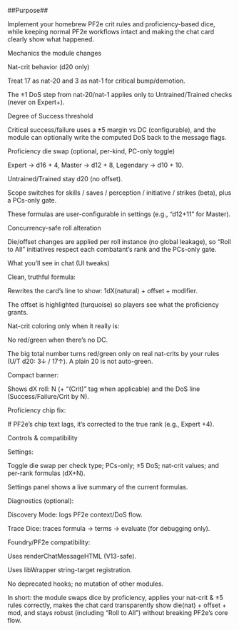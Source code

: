 ##Purpose##



Implement your homebrew PF2e crit rules and proficiency-based dice, while keeping normal PF2e workflows intact and making the chat card clearly show what happened.



Mechanics the module changes



Nat-crit behavior (d20 only)



Treat 17 as nat-20 and 3 as nat-1 for critical bump/demotion.



The ±1 DoS step from nat-20/nat-1 applies only to Untrained/Trained checks (never on Expert+).



Degree of Success threshold



Critical success/failure uses a ±5 margin vs DC (configurable), and the module can optionally write the computed DoS back to the message flags.



Proficiency die swap (optional, per-kind, PC-only toggle)



Expert → d16 + 4, Master → d12 + 8, Legendary → d10 + 10.



Untrained/Trained stay d20 (no offset).



Scope switches for skills / saves / perception / initiative / strikes (beta), plus a PCs-only gate.



These formulas are user-configurable in settings (e.g., “d12+11” for Master).



Concurrency-safe roll alteration



Die/offset changes are applied per roll instance (no global leakage), so “Roll to All” initiatives respect each combatant’s rank and the PCs-only gate.



What you’ll see in chat (UI tweaks)



Clean, truthful formula:



Rewrites the card’s line to show: 1dX(natural) + offset + modifier.



The offset is highlighted (turquoise) so players see what the proficiency grants.



Nat-crit coloring only when it really is:



No red/green when there’s no DC.



The big total number turns red/green only on real nat-crits by your rules (U/T d20: 3↓ / 17↑). A plain 20 is not auto-green.



Compact banner:



Shows dX roll: N (+ “(Crit)” tag when applicable) and the DoS line (Success/Failure/Crit by N).



Proficiency chip fix:



If PF2e’s chip text lags, it’s corrected to the true rank (e.g., Expert +4).



Controls \& compatibility



Settings:



Toggle die swap per check type; PCs-only; ±5 DoS; nat-crit values; and per-rank formulas (dX+N).



Settings panel shows a live summary of the current formulas.



Diagnostics (optional):



Discovery Mode: logs PF2e context/DoS flow.



Trace Dice: traces formula → terms → evaluate (for debugging only).



Foundry/PF2e compatibility:



Uses renderChatMessageHTML (V13-safe).



Uses libWrapper string-target registration.



No deprecated hooks; no mutation of other modules.



In short: the module swaps dice by proficiency, applies your nat-crit \& ±5 rules correctly, makes the chat card transparently show die(nat) + offset + mod, and stays robust (including “Roll to All”) without breaking PF2e’s core flow.



